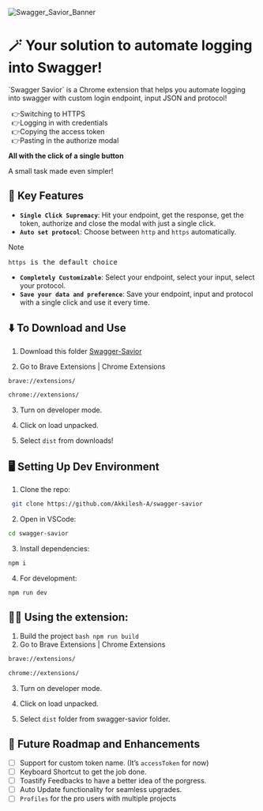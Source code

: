 ![Swagger_Savior_Banner](https://github.com/user-attachments/assets/ad44524a-db6e-469d-af40-1d069aaad732)

<h1>🪄 Your solution to automate logging into Swagger!</h1>
<p>`Swagger Savior` is a Chrome extension that helps you automate logging into swagger with custom login endpoint, input JSON and protocol!</p>
<ul style="list-style-type: '&#128073;';">
    <li>Switching to HTTPS</li>
    <li>Logging in with credentials</li>
    <li>Copying the access token</li>
    <li>Pasting in the authorize modal</li>
</ul>
<p><strong>All with the click of a single button</strong></p>
<p>A small task made even simpler! </p>

## 🌟 Key Features

- **`Single Click Supremacy`**: Hit your endpoint, get the response, get the token, authorize and close  the modal with just a single click.
- **`Auto set protocol`**: Choose between `http` and `https` automatically.
> [!NOTE]
> <samp> `https` is the default choice</samp>
> 
- **`Completely Customizable`**: Select your endpoint, select your input, select your protocol.
- **`Save your data and preference`**: Save your endpoint, input and protocol with a single click and use it every time.

## ⬇️ To Download and Use

1. Download this folder [Swagger-Savior](https://github.com/Akkilesh-A/swagger-savior/blob/main/dist.zip)

2. Go to Brave Extensions | Chrome Extensions
```bash
brave://extensions/
```
```bash
chrome://extensions/
```

3. Turn on developer mode.

4. Click on load unpacked.

5. Select `dist` from downloads!

## 🖥️ Setting Up Dev Environment

1. Clone the repo:
```bash
 git clone https://github.com/Akkilesh-A/swagger-savior 
 ```

2. Open in VSCode:
```bash
cd swagger-savior
``` 

3. Install dependencies:
```bash
npm i
```

4. For development:
```bash
npm run dev
```

## 🦸‍♂️ Using the extension:

1. Build the project
        ```bash
        npm run build
        ```
2. Go to Brave Extensions | Chrome Extensions
```bash
brave://extensions/
```
```bash
chrome://extensions/
```

3. Turn on developer mode.

4. Click on load unpacked. 

5. Select `dist` folder from swagger-savior folder.


## 🔮 Future Roadmap and Enhancements

- [ ]  Support for custom token name. (It’s `accessToken` for now)
- [ ]  Keyboard Shortcut to get the job done.
- [ ]  Toastify Feedbacks to have a better idea of the porgress.
- [ ]  Auto Update functionality for seamless upgrades.
- [ ]  `Profiles` for the pro users with multiple projects
